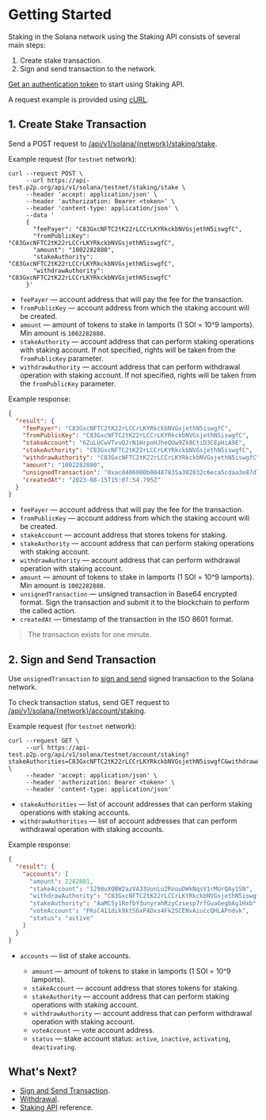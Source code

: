 # Getting Started

Staking in the Solana network using the Staking API consists of several main steps:

1. Create stake transaction.
2. Sign and send transaction to the network.

[Get an authentication token](doc:authentication) to start using Staking API.

A request example is provided using [cURL](https://curl.se/).

## 1. Create Stake Transaction

Send a POST request to [/api/v1/solana/{network}/staking/stake](ref:).

Example request (for `testnet` network):

```curl
curl --request POST \
     --url https://api-test.p2p.org/api/v1/solana/testnet/staking/stake \
     --header 'accept: application/json' \
     --header 'authorization: Bearer <token>' \
     --header 'content-type: application/json' \
     --data '
     {
       "feePayer": "C83GxcNFTC2tK22rLCCrLKYRkckbNVGsjethN5iswgfC",
       "fromPublicKey": "C83GxcNFTC2tK22rLCCrLKYRkckbNVGsjethN5iswgfC",
       "amount": "1002282880",
       "stakeAuthority": "C83GxcNFTC2tK22rLCCrLKYRkckbNVGsjethN5iswgfC",
       "withdrawAuthority": "C83GxcNFTC2tK22rLCCrLKYRkckbNVGsjethN5iswgfC"
     }'
```

- `feePayer` — account address that will pay the fee for the transaction.
- `fromPublicKey` — account address from which the staking account will be created.
- `amount` — amount of tokens to stake in lamports (1 SOl = 10^9 lamports). Min amount is `1002282880`.
- `stakeAuthority` — account address that can perform staking operations with staking account. If not specified, rights will be taken from the `fromPublicKey` parameter.
- `withdrawAuthority` — account address that can perform withdrawal operation with staking account. If not specified, rights will be taken from the `fromPublicKey` parameter.

Example response:

```json
{
  "result": {
    "feePayer": "C83GxcNFTC2tK22rLCCrLKYRkckbNVGsjethN5iswgfC",
    "fromPublicKey": "C83GxcNFTC2tK22rLCCrLKYRkckbNVGsjethN5iswgfC",
    "stakeAccount": "6ZuLUCwVTvuQJrN1HrpoHJheQUw9Zk8CtiD3CEpHiA9E",
    "stakeAuthority": "C83GxcNFTC2tK22rLCCrLKYRkckbNVGsjethN5iswgfC",
    "withdrawAuthority": "C83GxcNFTC2tK22rLCCrLKYRkckbNVGsjethN5iswgfC",
    "amount": "1002282880",
    "unsignedTransaction": "0xac0406000b00487835a302032c6eca5cdaa3e87d7f8e06d10015bf0508b52d301c8991af113d5cf49a53553f",
    "createdAt": "2023-08-15T15:07:54.795Z"
  }
}
```

- `feePayer` — account address that will pay the fee for the transaction.
- `fromPublicKey` — account address from which the staking account will be created.
- `stakeAccount` — account address that stores tokens for staking.
- `stakeAuthority` — account address that can perform staking operations with staking account.
- `withdrawAuthority` — account address that can perform withdrawal operation with staking account.
- `amount` — amount of tokens to stake in lamports (1 SOl = 10^9 lamports). Min amount is `1002282880`.
- `unsignedTransaction` — unsigned transaction in Base64 encrypted format. Sign the transaction and submit it to the blockchain to perform the called action.
- `createdAt` — timestamp of the transaction in the ISO 8601 format.

> The transaction exists for one minute.

## 2. Sign and Send Transaction

Use `unsignedTransaction` to [sign and send](doc:signing-transaction-polkadot) signed transaction to the Solana network.

To check transaction status, send GET request to [/api/v1/solana/{network}/account/staking](ref:).

Example request (for `testnet` network):

```curl
curl --request GET \
     --url https://api-test.p2p.org/api/v1/solana/testnet/account/staking?stakeAuthorities=C83GxcNFTC2tK22rLCCrLKYRkckbNVGsjethN5iswgfC&withdrawAuthorities=C83GxcNFTC2tK22rLCCrLKYRkckbNVGsjethN5iswgfC \
     --header 'accept: application/json' \
     --header 'authorization: Bearer <token>' \
     --header 'content-type: application/json'
```

- `stakeAuthorities` — list of account addresses that can perform staking operations with staking accounts.
- `withdrawAuthorities` — list of account addresses that can perform withdrawal operation with staking accounts.

Example response:

```json
{
  "result": {
    "accounts": [
      "amount": 2282881,
      "stakeAccount": "1298uXQBW2azVA33UonLu2RoouDWkNqsV1rMUrQAy1SN",
      "withdrawAuthority": "C83GxcNFTC2tK22rLCCrLKYRkckbNVGsjethN5iswgfC",
      "stakeAuthority": "AaMC5y1RofbY3unyrahRzyCzsesp7rfGuaGegbAg1Hxb",
      "voteAccount": "FKsC411dik9ktS6xPADxs4Fk2SCENvAiuccQHLAPndvk",
      "status": "active"
    ]
  }
}
```

- `accounts` — list of stake accounts.

   - `amount` — amount of tokens to stake in lamports (1 SOl = 10^9 lamports).
   - `stakeAccount` — account address that stores tokens for staking.
   - `stakeAuthority` — account address that can perform staking operations with staking account.
   - `withdrawAuthority` — account address that can perform withdrawal operation with staking account.
   - `voteAccount` — vote account address.
   - `status` — stake account status: `active`, `inactive`, `activating`, `deactivating`.

## What's Next?

- [Sign and Send Transaction](doc:).
- [Withdrawal](doc:withdrawal-solana).
- [Staking API](ref:solana) reference.